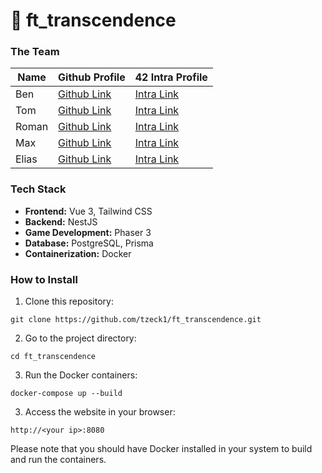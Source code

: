 # 🏓 ft_transcendence

### The Team

| Name      | Github Profile | 42 Intra Profile
| ----------- | ----------- | ----------- |
| Ben | [Github Link](https://github.com/benzlinger) | [Intra Link](https://profile.intra.42.fr/users/btenzlin) |
| Tom | [Github Link](https://github.com/tzeck1) | [Intra Link](https://profile.intra.42.fr/users/tzeck) |
| Roman | [Github Link](https://github.com/cptbboy) | [Intra Link](https://profile.intra.42.fr/users/rsiebert) |
| Max | [Github Link](https://github.com/mmeising) | [Intra Link](https://profile.intra.42.fr/users/mmeising) |
| Elias | [Github Link](https://github.com/eschirni) | [Intra Link](https://profile.intra.42.fr/users/eschirni) |

### Tech Stack

- **Frontend:** Vue 3, Tailwind CSS
- **Backend:** NestJS
- **Game Development:** Phaser 3
- **Database:** PostgreSQL, Prisma
- **Containerization:** Docker

### How to Install

1. Clone this repository: 

```console
git clone https://github.com/tzeck1/ft_transcendence.git
```

2. Go to the project directory:

```console
cd ft_transcendence
```

3. Run the Docker containers:

```console
docker-compose up --build
```

3. Access the website in your browser:

```console
http://<your ip>:8080
```

Please note that you should have Docker installed in your system to build and run the containers.
